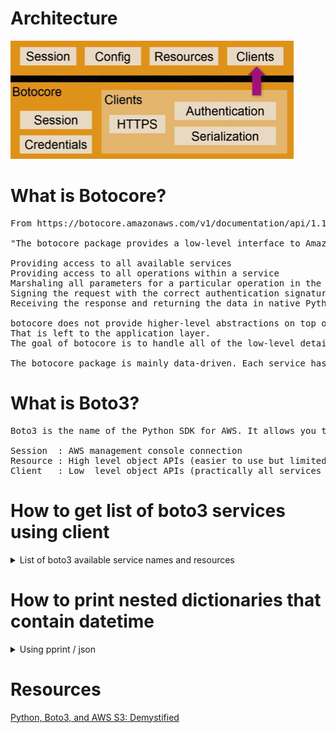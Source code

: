 # Architecture
![Boto3 Architecture](https://github.com/davidclin/boto3/blob/develop/images/boto3_architecture.png)

# What is Botocore?
<pre>
From https://botocore.amazonaws.com/v1/documentation/api/1.10.50/tutorial/index.htm:

"The botocore package provides a low-level interface to Amazon services. It is responsible for:

Providing access to all available services
Providing access to all operations within a service
Marshaling all parameters for a particular operation in the correct format
Signing the request with the correct authentication signature
Receiving the response and returning the data in native Python data structures

botocore does not provide higher-level abstractions on top of these services, operations and responses. 
That is left to the application layer. 
The goal of botocore is to handle all of the low-level details of making requests and getting results from a service.

The botocore package is mainly data-driven. Each service has a JSON description which specifies all of the operations the service supports, all of the parameters the operation accepts, all of the documentation related to the service, information about supported regions and endpoints, etc. Because this data can be updated quickly based on the canonical description of these services, it's much easier to keep botocore current."
</pre>

# What is Boto3?
<pre>
Boto3 is the name of the Python SDK for AWS. It allows you to directly create, update, and delete AWS resources from your Python scripts.

Session  : AWS management console connection
Resource : High level object APIs (easier to use but limited services supported)
Client   : Low  level object APIs (practically all services supported but requires more user handling) 
</pre>

# How to get list of boto3 services using client
<details>
<summary>List of boto3 available service names and resources</summary>

<pre>
CODE
import boto3

# aws management console
session_default_profile = boto3.session.Session(profile_name='default',region_name="us-east-1")

# Get list of available service names
print("-------------------------------")
print("List of available service names")
print("-------------------------------")
result = session_default_profile.get_available_services()
for i in result:
    print(i)

# Get list of available resources
print("-------------------------------")
print("List of available resources:")
print("-------------------------------")
result = session_default_profile.get_available_resources()
for i in result:
    print(i)
    
OUTPUT
-------------------------------
List of available service names
-------------------------------
accessanalyzer
acm
acm-pca
alexaforbusiness
amplify
apigateway
apigatewaymanagementapi
apigatewayv2
appconfig
appflow
application-autoscaling
application-insights
appmesh
appstream
appsync
athena
autoscaling
autoscaling-plans
backup
batch
braket
budgets
ce
chime
cloud9
clouddirectory
cloudformation
cloudfront
cloudhsm
cloudhsmv2
cloudsearch
cloudsearchdomain
cloudtrail
cloudwatch
codeartifact
codebuild
codecommit
codedeploy
codeguru-reviewer
codeguruprofiler
codepipeline
codestar
codestar-connections
codestar-notifications
cognito-identity
cognito-idp
cognito-sync
comprehend
comprehendmedical
compute-optimizer
config
connect
connectparticipant
cur
databrew
dataexchange
datapipeline
datasync
dax
detective
devicefarm
directconnect
discovery
dlm
dms
docdb
ds
dynamodb
dynamodbstreams
ebs
ec2
ec2-instance-connect
ecr
ecs
efs
eks
elastic-inference
elasticache
elasticbeanstalk
elastictranscoder
elb
elbv2
emr
es
events
firehose
fms
forecast
forecastquery
frauddetector
fsx
gamelift
glacier
globalaccelerator
glue
greengrass
groundstation
guardduty
health
honeycode
iam
identitystore
imagebuilder
importexport
inspector
iot
iot-data
iot-jobs-data
iot1click-devices
iot1click-projects
iotanalytics
iotevents
iotevents-data
iotsecuretunneling
iotsitewise
iotthingsgraph
ivs
kafka
kendra
kinesis
kinesis-video-archived-media
kinesis-video-media
kinesis-video-signaling
kinesisanalytics
kinesisanalyticsv2
kinesisvideo
kms
lakeformation
lambda
lex-models
lex-runtime
license-manager
lightsail
logs
machinelearning
macie
macie2
managedblockchain
marketplace-catalog
marketplace-entitlement
marketplacecommerceanalytics
mediaconnect
mediaconvert
medialive
mediapackage
mediapackage-vod
mediastore
mediastore-data
mediatailor
meteringmarketplace
mgh
migrationhub-config
mobile
mq
mturk
neptune
network-firewall
networkmanager
opsworks
opsworkscm
organizations
outposts
personalize
personalize-events
personalize-runtime
pi
pinpoint
pinpoint-email
pinpoint-sms-voice
polly
pricing
qldb
qldb-session
quicksight
ram
rds
rds-data
redshift
redshift-data
rekognition
resource-groups
resourcegroupstaggingapi
robomaker
route53
route53domains
route53resolver
s3
s3control
s3outposts
sagemaker
sagemaker-a2i-runtime
sagemaker-runtime
savingsplans
schemas
sdb
secretsmanager
securityhub
serverlessrepo
service-quotas
servicecatalog
servicecatalog-appregistry
servicediscovery
ses
sesv2
shield
signer
sms
sms-voice
snowball
sns
sqs
ssm
sso
sso-admin
sso-oidc
stepfunctions
storagegateway
sts
support
swf
synthetics
textract
timestream-query
timestream-write
transcribe
transfer
translate
waf
waf-regional
wafv2
workdocs
worklink
workmail
workmailmessageflow
workspaces
xray
-------------------------------
List of available resources:
-------------------------------
cloudformation
cloudwatch
dynamodb
ec2
glacier
iam
opsworks
s3
sns
sqs
</pre>
</details>


# How to print nested dictionaries that contain datetime
<details>
<summary>Using pprint / json</summary>

<pre>
import boto3
import json                    <-- Simple use cases
import pprint                  <-- Nested dicts
import datetime                <-- Nested dicts
from dateutil.tz import tzutc  <-- Nested dicts

session = boto3.session.Session(profile_name='default')

iam_console = session.client(service_name='iam')
print(iam_console.list_users())

result = iam_console.list_users()  <-- where result is a nested dictionary

# For nested dictionaries with datetime
pprint.pprint(result, width=1)

# For simple dictionaries
json.dumps(result, indent=1)


</pre>
</details>

# Resources
[Python, Boto3, and AWS S3: Demystified](https://realpython.com/python-boto3-aws-s3/#:~:text=Boto3%20is%20the%20name%20of,resources%20from%20your%20Python%20scripts.)
